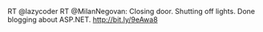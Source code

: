 <!--
id: 759825513
link: http://kevinisom.info/post/759825513/rt-lazycoder-rt-milannegovan-closing-door
slug: rt-lazycoder-rt-milannegovan-closing-door
date: Fri Jul 02 2010 14:23:34 GMT+1200 (NZST)
raw: {"blog_name":"kevinisom","id":759825513,"post_url":"http://kevinisom.info/post/759825513/rt-lazycoder-rt-milannegovan-closing-door","slug":"rt-lazycoder-rt-milannegovan-closing-door","type":"text","date":"2010-07-02 02:23:34 GMT","timestamp":1278037414,"state":"published","format":"html","reblog_key":"pu3KYCJK","tags":[],"short_url":"http://tmblr.co/Zw68YyjIWHf","highlighted":[],"feed_item":"http://twitter.com/kev_nz/statuses/17522880295","from_feed_id":"650289","note_count":0,"title":null,"body":"<p>RT @lazycoder RT @MilanNegovan: Closing door. Shutting off lights. Done blogging about ASP.NET. <a href=\"http://bit.ly/9eAwa8\" target=\"_blank\">http://bit.ly/9eAwa8</a></p>"}
publish: 2010-07-02
tags: 
title: null
-->


RT @lazycoder RT @MilanNegovan: Closing door. Shutting off lights. Done
blogging about ASP.NET. <http://bit.ly/9eAwa8>


